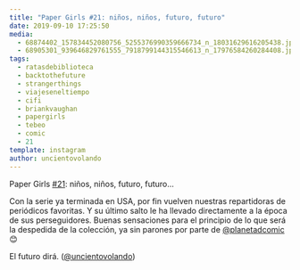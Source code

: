 ```yaml
---
title: "Paper Girls #21: niños, niños, futuro, futuro"
date: 2019-09-10 17:25:50
media: 
  - 68874402_157834452080756_5255376990359666734_n_18031629616205438.jpg
  - 68905301_939646829761555_7918799144315546613_n_17976584260284408.jpg
tags: 
  - ratasdebiblioteca
  - backtothefuture
  - strangerthings
  - viajeseneltiempo
  - cifi
  - briankvaughan
  - papergirls
  - tebeo
  - comic
  - 21
template: instagram
author: uncientovolando
---
```


Paper Girls [#21](/tags/21): niños, niños, futuro, futuro...


Con la serie ya terminada en USA, por fin vuelven nuestras repartidoras de periódicos favoritas. Y su último salto le ha llevado directamente a la época de sus perseguidores.  Buenas sensaciones para el principio de lo que será la despedida de la colección, ya sin parones por parte de [@planetadcomic](https://instagram.com/planetadcomic) 😊

El futuro dirá. ([@uncientovolando](https://instagram.com/uncientovolando))
